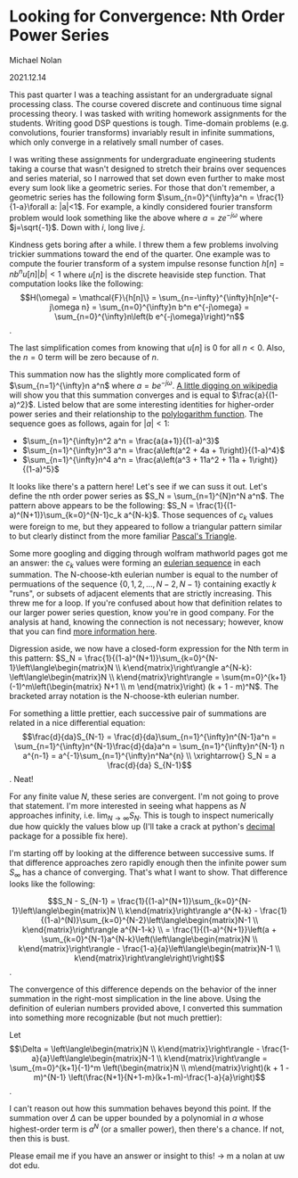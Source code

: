 # Looking for Convergence: Nth Order Power Series

Michael Nolan

2021.12.14

This past quarter I was a teaching assistant for an undergraduate signal processing class. 
The course covered discrete and continuous time signal processing theory. 
I was tasked with writing homework assignments for the students.
Writing good DSP questions is tough. Time-domain problems (e.g. convolutions, fourier transforms) invariably result in infinite summations, which only converge in a relatively small number of cases.

I was writing these assignments for undergraduate engineering students taking a course that wasn't designed to stretch their brains over sequences and series material, so I narrowed that set down even further to make most every sum look like a geometric series.
For those that don't remember, a geometric series has the following form $\sum_{n=0}^{\infty}a^n = \frac{1}{1-a}\forall a: |a|<1$.
For example, a kindly considered fourier transform problem would look something like the above where $a = z e^{-j\omega}$ where $j=\sqrt{-1}$.
Down with $i$, long live $j$.

Kindness gets boring after a while.
I threw them a few problems involving trickier summations toward the end of the quarter.
One example was to compute the fourier transform of a system impulse resonse function $h[n] = n b^n u[n] |b|<1$ where $u[n]$ is the discrete heaviside step function. 
That computation looks like the following:
$$H(\omega) = \mathcal{F}\{h[n]\} = \sum_{n=-\infty}^{\infty}h[n]e^{-j\omega n} = \sum_{n=0}^{\infty}n b^n e^{-j\omega} = \sum_{n=0}^{\infty}n\left(b e^{-j\omega}\right)^n$$.

The last simplification comes from knowing that $u[n]$ is 0 for all $n < 0$. Also, the $n=0$ term will be zero because of $n$.

This summation now has the slightly more complicated form of $\sum_{n=1}^{\infty}n a^n$ where $a = b e^{-j\omega}$. 
[A little digging on wikipedia](https://en.wikipedia.org/wiki/List_of_mathematical_series#Power_series) will show you that this summation converges and is equal to $\frac{a}{(1-a)^2}$. Listed below that are some interesting identities for higher-order power series and their relationship to the [polylogarithm function](https://en.wikipedia.org/wiki/Polylogarithm). The sequence goes as follows, again for $|a| < 1$:
- $\sum_{n=1}^{\infty}n^2 a^n = \frac{a(a+1)}{(1-a)^3}$
- $\sum_{n=1}^{\infty}n^3 a^n = \frac{a\left(a^2 + 4a + 1\right)}{(1-a)^4}$
- $\sum_{n=1}^{\infty}n^4 a^n = \frac{a\left(a^3 + 11a^2 + 11a + 1\right)}{(1-a)^5}$

It looks like there's a pattern here! Let's see if we can suss it out.
Let's define the nth order power series as $S_N = \sum_{n=1}^{N}n^N a^n$.
The pattern above appears to be the following: $S_N = \frac{1}{(1-a)^(N+1)}\sum_{k=0}^{N-1}c_k a^{N-k}$.
Those sequences of $c_k$ values were foreign to me, but they appeared to follow a triangular pattern similar to but clearly distinct from the more familiar [Pascal's Triangle](https://en.wikipedia.org/wiki/Pascal%27s_triangle).

Some more googling and digging through wolfram mathworld pages got me an answer: the $c_k$ values were forming an [eulerian sequence](https://en.wikipedia.org/wiki/Eulerian_number) in each summation. 
The N-choose-kth eulerian number is equal to the number of permuations of the sequence $\{0,1,2,\dots,N-2,N-1\}$ containing exactly $k$ "runs", or subsets of adjacent elements that are strictly increasing.
This threw me for a loop. If you're confused about how that definition relates to our larger power series question, know you're in good company.
For the analysis at hand, knowing the connection is not necessary; however, know that you can find [more information here](https://mathworld.wolfram.com/EulerianNumber.html).

Digression aside, we now have a closed-form expression for the Nth term in this pattern: $S_N = \frac{1}{(1-a)^(N+1)}\sum_{k=0}^{N-1}\left\langle\begin{matrix}N \\ k\end{matrix}\right\rangle a^{N-k}: \left\langle\begin{matrix}N \\ k\end{matrix}\right\rangle = \sum{m=0}^{k+1}(-1)^m\left(\begin{matrix} N+1 \\ m \end{matrix}\right) (k + 1 - m)^N$. The bracketed array notation is the N-choose-kth eulerian number.

For something a little prettier, each successive pair of summations are related in a nice differential equation:
$$\frac{d}{da}S_{N-1} = \frac{d}{da}\sum_{n=1}^{\infty}n^{N-1}a^n = \sum_{n=1}^{\infty}n^{N-1}\frac{d}{da}a^n = \sum_{n=1}^{\infty}n^{N-1} n a^{n-1} = a^{-1}\sum_{n=1}^{\infty}n^Na^{n} \\ \xrightarrow{} S_N = a \frac{d}{da} S_{N-1}$$.
Neat!

For any finite value $N$, these series are convergent. I'm not going to prove that statement. 
I'm more interested in seeing what happens as $N$ approaches infinity, i.e. $\lim_{N\to\infty} S_N$.
This is tough to inspect numerically due how quickly the values blow up (I'll take a crack at python's [decimal](https://docs.python.org/3/library/decimal.html) package for a possible fix here).

I'm starting off by looking at the difference between successive sums. 
If that difference approaches zero rapidly enough then the infinite power sum $S_{\infty}$ has a chance of converging. That's what I want to show.
That difference looks like the following:

$$S_N - S_{N-1} = \frac{1}{(1-a)^(N+1)}\sum_{k=0}^{N-1}\left\langle\begin{matrix}N \\ k\end{matrix}\right\rangle a^{N-k} - \frac{1}{(1-a)^(N)}\sum_{k=0}^{N-2}\left\langle\begin{matrix}N-1 \\ k\end{matrix}\right\rangle a^{N-1-k} \\ = \frac{1}{(1-a)^{N+1}}\left(a + \sum_{k=0}^{N-1}a^{N-k}\left(\left\langle\begin{matrix}N \\ k\end{matrix}\right\rangle - \frac{1-a}{a}\left\langle\begin{matrix}N-1 \\ k\end{matrix}\right\rangle\right)\right)$$. 

The convergence of this difference depends on the behavior of the inner summation in the right-most simplication in the line above.
Using the definition of eulerian numbers provided above, I converted this summation into something more recognizable (but not much prettier):

Let $$\Delta = \left\langle\begin{matrix}N \\ k\end{matrix}\right\rangle - \frac{1-a}{a}\left\langle\begin{matrix}N-1 \\ k\end{matrix}\right\rangle = \sum_{m=0}^{k+1}(-1)^m \left(\begin{matrix}N \\ m\end{matrix}\right)(k + 1 - m)^{N-1} \left(\frac{N+1}{N+1-m}(k+1-m)-\frac{1-a}{a}\right)$$.

I can't reason out how this summation behaves beyond this point. If the summation over $\Delta$ can be upper bounded by a polynomial in $a$ whose highest-order term is $a^N$ (or a smaller power), then there's a chance. If not, then this is bust.

Please email me if you have an answer or insight to this! $\longrightarrow$ m a nolan at uw dot edu.

